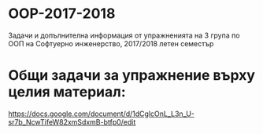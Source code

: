 # OOP-2017-2018
Задачи и допълнителна информация от упражненията на 3 група по ООП на Софтуерно инженерство, 2017/2018 летен семестър

# Общи задачи за упражнение върху целия материал:

https://docs.google.com/document/d/1dCglcOnL_L3n_U-sr7b_NcwTifeW82xmSdxmB-btfp0/edit
